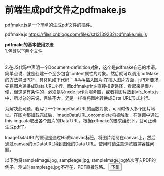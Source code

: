 # 前端生成pdf文件之pdfmake.js
pdfmake.js是一个简单的生成pdf文件的插件。

pdfmake.js https://files.cnblogs.com/files/s313139232/pdfmake.min.js

__pdfmake的基本使用方法__  
1.包含以下两个文件  
    <script src="build/pdfmake.min.js"></script>  
    <script src="build/vfs_fonts.js"></script>  
2.在JS代码中声明一个Document-definition对象，这个是pdfmake自己的术语。简单点说，就是创建一个至少包含content属性的对象。然后就可以调用pdfMake的方法导出PDF，具体见如下代码：
    <script type="text/javascript">
    //创建Document-definition对象 
    var dd = {
    content: [
    'One paragraph',
    'Another paragraph, this time a little bit longer to make  sure, this line will be divided into at least two lines'
    ]
    };
    //导出PDF
    pdfMake.createPdf(dd).download();
    </script>
####插入图片
在插入图片方面，jsPDF要求先将图片转换成Data URL才行，而pdfmake允许直接指定路径，看起来是很方便，但这是有条件的，必须是以node.js作为服务器，或者将图片放到vfs_fonts.js中，所以总的来说，用处不大，还是一样得将图片转换成Data URL形式才行。

为解决此问题，我写了一个ImageDataURL的函数对象，可同时传入多个图片地址。在图片都加载完成后，ImageDataURL.oncomplete将被触发，在回调中通过this.imgdata取出各个图片的Data URL，根据pdfmake的要求组织下，就可正确生成pdf了。

ImageDataURL的原理是通过H5的canvas标签，将图片绘制在canvas上，然后通过canvas的toDataURL得到图像的Data URL。使用时请注意浏览器兼容性问题。

以下为将sampleImage.jpg, sampleage.jpg, sampleImage.jpg依次写入PDF的例子，测试时sampleage.jpg不存在，PDF直接忽略。
    <!DOCTYPE html>
    <html lang="zh-CN">
        <head>
        <meta charset="utf-8">
        <title>my second export PDF</title>
        <script src="build/pdfmake.min.js"></script>
        <script src="build/vfs_fonts.js"></script>
        <script>
            function down() {
                var x = new ImageDataURL(["sampleImage.jpg", "samplage.jpg", "sampleImage.jpg"]);
                x.oncomplete = function() {
                    var imgs = new Array();
                    console.log("complete");
                    for (key in this.imgdata) {
                        if (this.imgdata[key] == this.emptyobj){
                            continue;
                        }  
                        imgs.push({image:this.imgdata[key]});
                    }
                    var dd = {
                        content: [
                        'Title',
                        imgs,
                        ],
                    };
                    pdfMake.createPdf(dd).download();
                }
            }
        </script>
        </head>
        <body>
        <button onclick="down()">下载</button>
        <script>
        //urls必须是字符串或字符串数组
        function ImageDataURL(urls) {
            this.completenum = 0;
            this.totalnum = 0;
            this.imgdata = new Array();
            this.emptyobj = new Object();
            this.oncomplete = function(){};
            this.getDataURL = function(url, index) {
                var c = document.createElement("canvas");
                var cxt = c.getContext("2d");
                var img = new Image();
                var dataurl;
                var p;
                p = this;
                img.src = url;
                img.onload = function() {
                    var i;
                    var maxwidth = 500;
                    var scale = 1.0;
                    if (img.width > maxwidth) {
                        scale = maxwidth / img.width;
                        c.width = maxwidth;
                        c.height = Math.floor(img.height * scale);
                    } else {
                        c.width= img.width;
                        c.height= img.height;
                    }
                    cxt.drawImage(img, 0, 0, c.width, c.height);
                    p.imgdata[index] = c.toDataURL('image/jpeg');
                    for (i = 0; i < p.totalnum; ++i) {
                        if (p.imgdata[i] == null)
                            break;
                    }
                    if (i == p.totalnum) {
                        p.oncomplete();
                    }
                };
                img.onerror = function() {
                    p.imgdata[index] = p.emptyobj;
                    for (i = 0; i < p.totalnum; ++i) {
                        if (p.imgdata[i] == null)
                            break;
                    }
                    if (i == p.totalnum) {
                        p.oncomplete();
                    }
                };
            }
            if (urls instanceof Array) {
                this.totalnum = urls.length; 
                this.imgdata = new Array(this.totalnum);
                for (key in urls) {
                    this.getDataURL(urls[key], key);
                }
            } else {
                this.imgdata = new Array(1);
                this.totalnum = 1;
                this.getDataURL(urls, 0);
            }
        }
        </script>
        </body>
    </html>
